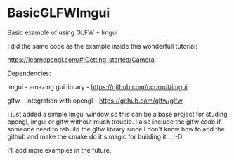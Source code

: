 # BasicGLFWImgui
Basic example of using GLFW + Imgui

I did the same code as the example inside this wonderfull tutorial:

   https://learnopengl.com/#!Getting-started/Camera

Dependencies:

   imgui - amazing gui library - https://github.com/ocornut/imgui

   glfw  - integration with opengl - https://github.com/glfw/glfw

I just added a simple Imgui window so this can be a base project for studing opengl, imgui or glfw without much trouble. I also include the glfw code if someone need to rebuild the glfw library since I don't know how to add the github and make the cmake do it's magic for building it... :-D

I'll add more examples in the future.



